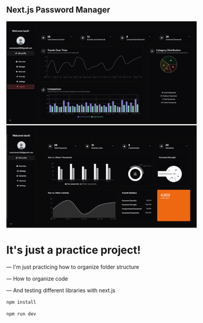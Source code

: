 ## Next.js Password Manager

![Project Screenshot](./Capture.PNG)
![Project Screenshot](./2.PNG)

# It's just a practice project!

— I'm just practicing how to organize folder structure

— How to organize code

— And testing different libraries with next.js

```bash
npm install
```

```bash
npm run dev
```
